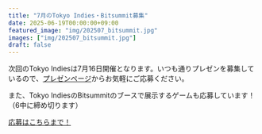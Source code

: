 ```yaml
---
title: "7月のTokyo Indies・Bitsummit募集"
date: 2025-06-19T00:00:00+09:00
featured_image: "img/202507_bitsummit.jpg"
images: ["img/202507_bitsummit.jpg"]
draft: false
---
```


次回のTokyo Indiesは7月16日開催となります。いつも通りプレゼンを募集しているので、[プレゼンページ](/present)からお気軽にご応募ください。

また、Tokyo IndiesのBitsummitのブースで展示するゲームも応募しています！（6中に締め切ります）

[応募はこちらまで！](https://docs.google.com/forms/d/e/1FAIpQLSctHIc6iPJDtcZ98ptyfmHzqdcp7efgviAbvLPw8VyVnE-_6w/viewform)
